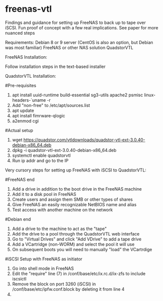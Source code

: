 # freenas-vtl
Findings and guidance for setting up FreeNAS to back up to tape over iSCSI. Fun proof of concept with a few real implications. See paper for more nuanced steps

Requirements:
Debian 8 or 9 server (CentOS is also an option, but Debian was most familiar)
FreeNAS or other NAS solution
QuadstorVTL

FreeNAS Installation:

Follow installation steps in the text-based installer

QuadstorVTL Installation:

#Pre-requisites
1. apt install uuid-runtime build-essential sg3-utils apache2 psmisc linux-headers-`uname -r
2. Add "non-free" to /etc/apt/sources.list
3. apt update
4. apt install fimrware-qlogic
5. a2enmod cgi

#Actual setup

1. wget https://quadstor.com/vtldownloads/quadstor-vtl-ext-3.0.40-debian-x86_64.deb
2. dpkg -i quadstor-vtl-ext-3.0.40-debian-x86_64.deb
3. systemctl enable quadstorvtl
4. Run ip addr and go to the IP

Very cursory steps for setting up FreeNAS with iSCSI to QuadstorVTL:

#FreeNAS end
1. Add a drive in addition to the boot drive in the FreeNAS machine
2. Add it to a disk pool in FreeNAS
3. Create users and assign them SMB or other types of shares
4. Give FreeNAS an easily recognizable NetBIOS name and alias
5. Test access with another machine on the network

#Debian end
1. Add a drive to the machine to act as the "tape"
2. Add the drive to a pool through the QuadstorVTL web interface
3. Go to "Virtual Drives" and click "Add VDrive" to add a tape drive
4. Add a VCartridge (non-WORM) and select the pool it will use
5. On subsequent boots you will need to manually "load" the VCartrdige

#iSCSI Setup with FreeNAS as initiator
1. Go into shell mode in FreeNAS
2. Edit the "require" line (7) in /conf/base/etc/ix.rc.d/ix-zfs to include iscsictl
3. Remove the block on port 3260 (iSCSI) in /conf/base/etc/ipfw.conf.block by deleting it from line 4
4. 
